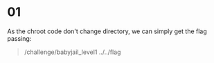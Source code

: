 # 01 


As the chroot code don't change directory, we can simply get the flag passing:


> /challenge/babyjail_level1 ../../flag

